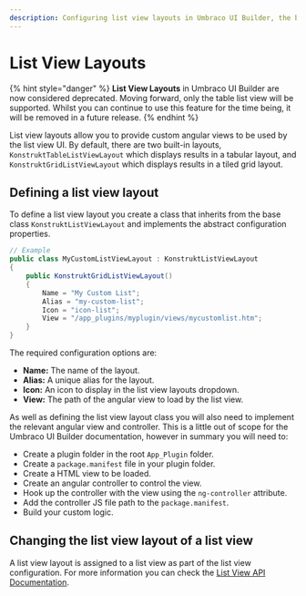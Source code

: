 ```yaml
---
description: Configuring list view layouts in Umbraco UI Builder, the backoffice UI builder for Umbraco.
---
```


# List View Layouts

{% hint style="danger" %}
**List View Layouts** in Umbraco UI Builder are now considered deprecated. Moving forward, only the table list view will be supported. Whilst you can continue to use this feature for the time being, it will be removed in a future release.
{% endhint %}

List view layouts allow you to provide custom angular views to be used by the list view UI. By default, there are two built-in layouts, `KonstruktTableListViewLayout` which displays results in a tabular layout, and `KonstruktGridListViewLayout` which displays results in a tiled grid layout.

## Defining a list view layout

To define a list view layout you create a class that inherits from the base class `KonstruktListViewLayout` and implements the abstract configuration properties.

````csharp
// Example
public class MyCustomListViewLayout : KonstruktListViewLayout
{
    public KonstruktGridListViewLayout()
    {
        Name = "My Custom List";
        Alias = "my-custom-list";
        Icon = "icon-list";
        View = "/app_plugins/myplugin/views/mycustomlist.htm";
    }
}
````

The required configuration options are:

* **Name:** The name of the layout.
* **Alias:** A unique alias for the layout.
* **Icon:** An icon to display in the list view layouts dropdown.
* **View:** The path of the angular view to load by the list view.

As well as defining the list view layout class you will also need to implement the relevant angular view and controller. This is a little out of scope for the Umbraco UI Builder documentation, however in summary you will need to:

* Create a plugin folder in the root `App_Plugin` folder.
* Create a `package.manifest` file in your plugin folder.
* Create a HTML view to be loaded.
* Create an angular controller to control the view.
* Hook up the controller with the view using the `ng-controller` attribute.
* Add the controller JS file path to the `package.manifest`.
* Build your custom logic.

## Changing the list view layout of a list view

A list view layout is assigned to a list view as part of the list view configuration. For more information you can check the [List View API Documentation](list-views.md#changing-the-list-view-layout).
